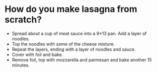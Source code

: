 # How do you make lasagna from scratch?

* Spread about a cup of meat sauce into a 9×13 pan. Add a layer of noodles.
* Top the noodles with some of the cheese mixture.
* Repeat the layers, ending with a layer of noodles and sauce.
* Cover with foil and bake.
* Remove foil, top with mozzarella and parmesan and bake another 15 minutes.
